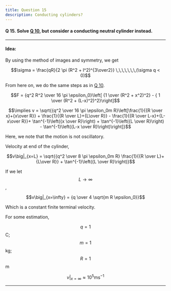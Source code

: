 ```yaml
---
title: Question 15
description: Conducting cylinders?
---
```


<script src="https://cdn.mathjax.org/mathjax/latest/MathJax.js?config=TeX-AMS-MML_HTMLorMML" type="text/javascript"></script>

#### Q 15. Solve [Q 10](https://python128.github.io/questions/10), but consider a conducting neutral cylinder instead.

---

#### Idea:

By using the method of images and symmetry, we get

$$\sigma = \frac{qR}{2 \pi (R^2 + l^2)^{3\over2}} \,\,\,\,\,\,\,(\sigma q < 0)$$ 

From here on, we do the same steps as in [Q 10](https://python128.github.io/questions/10). 

$$F = {q^2 R^2 \over 16 \pi \epsilon_0}\left[ {1 \over (R^2 + x^2)^2} - { 1 \over (R^2 + (L-x)^2)^2}\right]$$

$$\implies v = \sqrt{{q^2 \over 16 \pi \epsilon_0m R}\left[\frac{1}{{R \over x}+{x\over R}} + \frac{1}{{R \over L}+{L\over R}} - \frac{1}{{R \over L-x}+{L-x\over R}}+ \tan^{-1}\left({x \over R}\right) + \tan^{-1}\left({L \over R}\right) - \tan^{-1}\left({L-x \over R}\right)\right]}$$

Here, we note that the motion is not oscillatory. 

Velocity at end of the cylinder,

$$v\big|_{x=L} = \sqrt{{q^2 \over 8 \pi \epsilon_0m R} \frac{1}{{R \over L}+{L\over R}} + \tan^{-1}\left({L \over R}\right)}$$

If we let $$L\to\infty$$, 

$$v\big|_{x=\infty} = {q \over 4 \sqrt{m R \epsilon_0}}$$

Which is a constant finite terminal velocity.

For some estimation, 

$$q=1$$C; $$m=1$$kg; $$R=1$$m

$$v\big|_{x=\infty} \approx 10^5 \text{ms}^{-1}$$

---

